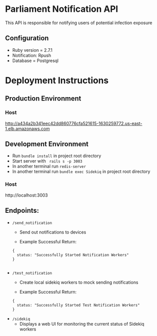 # Parliament Notification API

This API is responsible for notifying users of potential infection exposure

## Configuration

* Ruby version = 2.7.1
* Notification: Rpush
* Database = Postgresql

# Deployment Instructions
## Production Environment
### Host
http://a434a2b341eec42dd860776cfa521615-1630259772.us-east-1.elb.amazonaws.com

## Development Environment
- Run ``` bundle install ``` in project root directory
- Start server with ``` rails s -p 3003```
- In another terminal run ``` redis-server ```
- In another terminal run ``` bundle exec Sidekiq ``` in project root directory
### Host
http://localhost:3003

## Endpoints:
- ```/send_notification ```
    - Send out notifications to devices

    - Example Successful Return:
    ```
    {
      status: "Successfully Started Notification Workers"
    }
     
- ```/test_notification ```
    - Create local sidekiq workers to mock sending notifications

    - Example Successful Return:
    ```
    {
      status: "Successfully Started Test Notification Workers"
    }
    
- ```/sidekiq ```
    - Displays a web UI for monitoring the current status of Sidekiq workers

